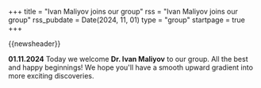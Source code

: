 +++
title       = "Ivan Maliyov joins our group"
rss         = "Ivan Maliyov joins our group"
rss_pubdate = Date(2024, 11, 01)
type        = "group"
startpage   = true
+++

{{newsheader}}

**01.11.2024**
Today we welcome **Dr. Ivan Maliyov** to our group. All the best and happy
beginnings! We hope you'll have a smooth upward gradient into
more exciting discoveries.
